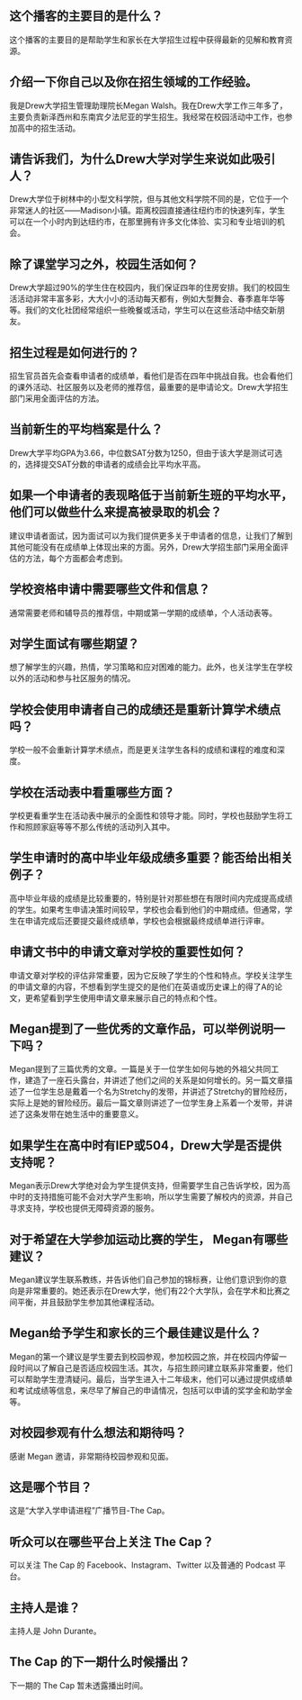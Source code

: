 
## 这个播客的主要目的是什么？ </br>

这个播客的主要目的是帮助学生和家长在大学招生过程中获得最新的见解和教育资源。 </br>


## 介绍一下你自己以及你在招生领域的工作经验。 </br>

我是Drew大学招生管理助理院长Megan Walsh。我在Drew大学工作三年多了，主要负责新泽西州和东南宾夕法尼亚的学生招生。我经常在校园活动中工作，也参加高中的招生活动。 </br>


## 请告诉我们，为什么Drew大学对学生来说如此吸引人？ </br>

Drew大学位于树林中的小型文科学院，但与其他文科学院不同的是，它位于一个非常迷人的社区——Madison小镇。距离校园直接通往纽约市的快速列车，学生可以在一个小时内到达纽约市，在那里拥有许多文化体验、实习和专业培训的机会。 </br>


## 除了课堂学习之外，校园生活如何？ </br>

Drew大学超过90%的学生住在校园内，我们保证四年的住房安排。我们的校园生活活动非常丰富多彩，大大小小的活动每天都有，例如大型舞会、春季嘉年华等等。我们的文化社团经常组织一些晚餐或活动，学生可以在这些活动中结交新朋友。 </br>


## 招生过程是如何进行的？ </br>

招生官员首先会查看申请者的成绩单，看他们是否在四年中挑战自我。也会看他们的课外活动、社区服务以及老师的推荐信，最重要的是申请论文。Drew大学招生部门采用全面评估的方法。 </br>


## 当前新生的平均档案是什么？ </br>

Drew大学平均GPA为3.66，中位数SAT分数为1250，但由于该大学是测试可选的，选择提交SAT分数的申请者的成绩会比平均水平高。 </br>


## 如果一个申请者的表现略低于当前新生班的平均水平，他们可以做些什么来提高被录取的机会？ </br>

建议申请者面试，因为面试可以为我们提供更多关于申请者的信息，让我们了解到其他可能没有在成绩单上体现出来的方面。另外，Drew大学招生部门采用全面评估的方法，每个方面都会考虑到。 </br>


## 学校资格申请中需要哪些文件和信息？

通常需要老师和辅导员的推荐信，中期或第一学期的成绩单，个人活动表等。

## 对学生面试有哪些期望？

想了解学生的兴趣，热情，学习策略和应对困难的能力。此外，也关注学生在学校以外的活动和参与社区服务的情况。

## 学校会使用申请者自己的成绩还是重新计算学术绩点吗？

学校一般不会重新计算学术绩点，而是更关注学生各科的成绩和课程的难度和深度。

## 学校在活动表中看重哪些方面？

学校更看重学生在活动表中展示的全面性和领导才能。同时，学校也鼓励学生将工作和照顾家庭等等不那么传统的活动列入其中。

## 学生申请时的高中毕业年级成绩多重要？能否给出相关例子？

高中毕业年级的成绩是比较重要的，特别是针对那些想在有限时间内完成提高成绩的学生。如果考生申请决策时间较早，学校也会看到他们的中期成绩。但通常，学生在申请完成后还要提交最终成绩单，学校也会根据最终成绩单进行评审。

## 申请文书中的申请文章对学校的重要性如何？

申请文章对学校的评估非常重要，因为它反映了学生的个性和特点。学校关注学生的申请文章的内容，不想看到学生提交的是他们在英语或历史课上的得了A的论文，更希望看到学生使用申请文章来展示自己的特点和个性。


## Megan提到了一些优秀的文章作品，可以举例说明一下吗？

Megan提到了三篇优秀的文章。一篇是关于一位学生如何与她的外祖父共同工作，建造了一座石头露台，并讲述了他们之间的关系是如何增长的。另一篇文章描述了一位学生总是戴着一个名为Stretchy的发带，并讲述了Stretchy的冒险经历，实际上是她的冒险经历。最后一篇文章则讲述了一位学生身上系着一个发带，并讲述了这条发带在她生活中的重要意义。

## 如果学生在高中时有IEP或504，Drew大学是否提供支持呢？

Megan表示Drew大学绝对会为学生提供支持，但需要学生自己告诉学校，因为高中时的支持措施可能不会对大学产生影响，所以学生需要了解校内的资源，并自己寻求支持，学校也提供无障碍资源的服务。

## 对于希望在大学参加运动比赛的学生， Megan有哪些建议？

Megan建议学生联系教练，并告诉他们自己参加的锦标赛，让他们意识到你的意向是非常重要的。她还表示在Drew大学，他们有22个大学队，会在学术和比赛之间平衡，并且鼓励学生参加其他课程活动。

## Megan给予学生和家长的三个最佳建议是什么？

Megan的第一个建议是学生要去到校园参观，参加校园之旅，并在校园内停留一段时间以了解自己是否适应校园生活。其次，与招生顾问建立联系非常重要，他们可以帮助学生澄清疑问。最后，当学生进入十二年级末，他们可以通过提供成绩单和考试成绩等信息，来尽早了解自己的申请情况，包括可以申请的奖学金和助学金等。


## 对校园参观有什么想法和期待吗？

感谢 Megan 邀请，非常期待校园参观和见面。


## 这是哪个节目？

这是“大学入学申请进程”广播节目-The Cap。


## 听众可以在哪些平台上关注 The Cap？

可以关注 The Cap 的 Facebook、Instagram、Twitter 以及普通的 Podcast 平台。


## 主持人是谁？

主持人是 John Durante。 


## The Cap 的下一期什么时候播出？

下一期的 The Cap 暂未透露播出时间。

